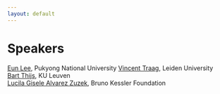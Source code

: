 ```yaml
---
layout: default
---
```


# Speakers
[Eun Lee](https://scholar-google-com.proxy2.library.illinois.edu/citations?user=kXggWVUAAAAJ&hl=en), Pukyong National University
[Vincent Traag](https://www.traag.net), Leiden University  
[Bart Thijs](https://www.kuleuven.be/wieiswie/en/person/00040232), KU Leuven  
[Lucila Gisele Alvarez Zuzek](https://scholar.google.com.ar/citations?user=CgrQ6asAAAAJ&hl=es), Bruno Kessler Foundation

<!--
<div class='orgWrapper'>
  <img src="assets/images/Vincent_Lariviere.jpg" alt="Vincent Lariviere" width="150" />
<div class='bioWrapper'>
  **Opening Remarks**
<br/><br/>
[**Dr. Vincent Larivière**](https://unesco.ebsi.umontreal.ca/en/vincent-lariviere/) is a full professor of information science at the École de bibliothéconomie et des sciences de l'information, Université de Montréal, where he teaches research methods and bibliometrics. He is also the scientific director of the Érudit journal platform, associate scientific director of the Observatoire des sciences et des technologies, vice-rector of strategic planning and communications and a regular member of the Centre interuniversitaire de recherche sur la science et la technologie. He holds a B.A. in Science, Technology and Society (UQAM), an M.A. in history of science (UQAM) and a Ph.D. in information science (McGill), and has performed postdoctoral work at Indiana University’s Department of Information and Library Science.
</div>
</div>
<br/>
<br/>

<div class='orgWrapper'>
  <img src="assets/images/jinhyuk_yun.jpg" alt="Jinhyuk Yun" width="150" />
<div class='bioWrapper'>
  **Title**: How COVID-19 impacted academia?
<br/><br/>
[**Dr. Jinhyuk Yun**](https://bluekura.github.io/) is an assistant professor at Soongsil University's School of AI Convergence. Before joining Soongsil University, he worked as a Senior Research Scientist at the Korea Institute of Science and Technology Information from 2016 to 2020 and as a Data Scientist at Naver Corporation in 2016. He received his Ph.D. in Physics from the Korea Advanced Institute of Science and Technology, where he holds a B.S. in Physics. He is fascinated by the structure and dynamics of human knowledge formation and identifies hidden patterns of human knowledge beneath the surface.
</div>
</div>
<br/>
<br/>

<div class='orgWrapper'>
  <img src="assets/images/gomez-zara-hs.jpg" alt="Diego Gómez-Zará" width="150" />
<div class='bioWrapper'>
  **Title**: How does team gender composition affect scientific disruption? 
<br/><br/>
[**Dr. Diego Gómez-Zará**](https://www.dgomezara.cl/) is an assistant professor in Computer Science at the University of Notre Dame. He received his Ph.D. in Technology and Social Behavior from Northwestern University. His research focuses on how social computational systems help people organize and collaborate. His work has been at the forefront of computational social science, human-computer interaction, and social network analysis.
</div>
</div>
<br/>
<br/>


<div class='orgWrapper'>
<img src="assets/images/Daniel Souza.jpg" alt="Daniel Souza" width="150" />
<div class='bioWrapper'>
  **Title**: The Emergence of the Economics of Science: Evidence from the WOEPS workshop (2007-2023)
<br/><br/>
[**Dr. Daniel Souza**](https://www.som.polimi.it/professor/de-souza-daniel-fernando/) is an Assistant Professor at the Polytechnic University of Milan. He holds a PhD in Economics from the University of Turin, where he previously worked as a postdoctoral researcher. His research lies broadly at the intersection of economics, science & technology studies, and science of science. His research agenda encompasses various themes such as university-industry collaboration, open science and the dynamics of scientific collaborations. Currently, he is exploring the role of universities within entrepreneurial ecosystems and the emergence of artificial intelligence as a possible general-purpose technology.
</div>
</div>
<br/>
<br/>

-->
